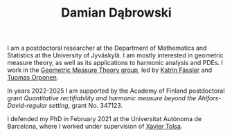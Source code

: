 ﻿---
# Display name
title: Damian Dąbrowski

# Is this the primary user of the site?
superuser: true

# Role/position/tagline
role: Postdoc in mathematics

# Organizations/Affiliations to show in About widget
organizations:
- name: University of Jyväskylä
  url: https://www.jyu.fi/en/frontpage

# Short bio (displayed in user profile at end of posts)
bio: My research interests include geometric measure theory and harmonic analysis.

# Interests to show in About widget
interests:
- quantitative rectifiability
- singular integral operators in non-doubling setting
- behaviour of sets and measures under orthogonal projections
- visibility problems

# Education to show in About widget
education:
  courses:
  - course: PhD in Mathematics
    institution: Universitat Autònoma de Barcelona
    year: 2021
  - course: MSc in Mathematics
    institution: University of Warsaw
    year: 2017
  - course: BSc in in Mathematics
    institution: University of Warsaw
    year: 2015

# Social/Academic Networking
# For available icons, see: https://sourcethemes.com/academic/docs/page-builder/#icons
#   For an email link, use "fas" icon pack, "envelope" icon, and a link in the
#   form "mailto:your-email@example.com" or "/#contact" for contact widget.
social:
- icon: envelope
  icon_pack: fas
  link: '/#contact'
# - icon: twitter
#  icon_pack: fab
#  link: https://twitter.com/GeorgeCushen
- icon: google-scholar  # Alternatively, use `google-scholar` icon from `ai` icon pack
  icon_pack: ai
  link: https://scholar.google.co.uk/citations?user=yI0f0AEAAAAJ
- icon: orcid
  icon_pack: ai
  link: https://orcid.org/0000-0003-4495-6090
# - icon: github
# icon_pack: fab
#  link: https://github.com/gcushen
# - icon: linkedin
# icon_pack: fab
# link: https://www.linkedin.com/

# Link to a PDF of your resume/CV.
# To use: copy your resume to `static/media/resume.pdf`, enable `ai` icons in `params.toml`, 
# and uncomment the lines below.
# - icon: cv
#   icon_pack: ai
#   link: media/CV_02_2022.pdf

# Enter email to display Gravatar (if Gravatar enabled in Config)
email: ""

# Highlight the author in author lists? (true/false)
highlight_name: false
---

I am a postdoctoral researcher at the Department of Mathematics and Statistics at the University of Jyväskylä. I am mostly interested in geometric measure theory, as well as its applications to harmonic analysis and PDEs. I work in the [Geometric Measure Theory group](https://www.jyu.fi/en/research-groups/geometric-measure-theory-and-harmonic-analysis), led by [Katrin Fässler](https://kfaessler.wixsite.com/math/) and [Tuomas Orponen](https://sites.google.com/view/tuomaths/).

In years 2022-2025 I am supported by the Academy of Finland postdoctoral grant _Quantitative rectifiability and harmonic measure beyond the Ahlfors-David-regular setting_, grant No. 347123.

I defended my PhD in February 2021 at the Universitat Autònoma de Barcelona, where I worked under supervision of [Xavier Tolsa](http://mat.uab.es/~xtolsa/).
